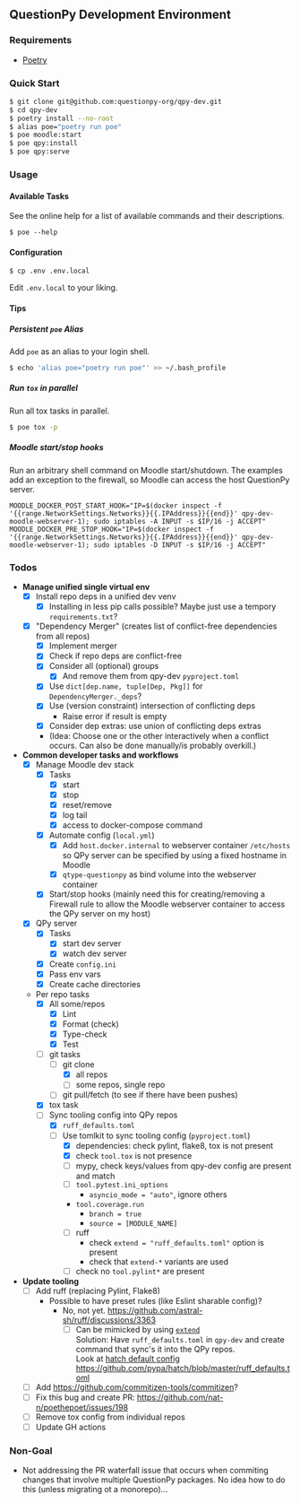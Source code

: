 ## QuestionPy Development Environment

### Requirements

- [Poetry](https://python-poetry.org/docs/#installation)

### Quick Start

```sh
$ git clone git@github.com:questionpy-org/qpy-dev.git
$ cd qpy-dev
$ poetry install --no-root
$ alias poe="poetry run poe"
$ poe moodle:start
$ poe qpy:install
$ poe qpy:serve
```

### Usage

#### Available Tasks

See the online help for a list of available commands and their descriptions.

```
$ poe --help
```

#### Configuration

```
$ cp .env .env.local
```

Edit `.env.local` to your liking.

#### Tips

##### Persistent `poe` Alias

Add `poe` as an alias to your login shell.

```sh
$ echo 'alias poe="poetry run poe"' >> ~/.bash_profile
```

##### Run `tox` in parallel

Run all tox tasks in parallel.

```sh
$ poe tox -p
```

##### Moodle start/stop hooks

Run an arbitrary shell command on Moodle start/shutdown. The examples add an
exception to the firewall, so Moodle can access the host QuestionPy server.

```
MOODLE_DOCKER_POST_START_HOOK="IP=$(docker inspect -f '{{range.NetworkSettings.Networks}}{{.IPAddress}}{{end}}' qpy-dev-moodle-webserver-1); sudo iptables -A INPUT -s $IP/16 -j ACCEPT"
MOODLE_DOCKER_PRE_STOP_HOOK="IP=$(docker inspect -f '{{range.NetworkSettings.Networks}}{{.IPAddress}}{{end}}' qpy-dev-moodle-webserver-1); sudo iptables -D INPUT -s $IP/16 -j ACCEPT"
```

### Todos

- **Manage unified single virtual env**
  - [x] Install repo deps in a unified dev venv
    - [x] Installing in less pip calls possible? Maybe just use a tempory `requirements.txt`?
  - [x] "Dependency Merger" (creates list of conflict-free dependencies from all repos)
      - [x] Implement merger
      - [x] Check if repo deps are conflict-free
      - [x] Consider all (optional) groups
        - [x] And remove them from qpy-dev `pyproject.toml`
      - [x] Use `dict[dep.name, tuple[Dep, Pkg]]` for `DependencyMerger._deps`?
      - [x] Use (version constraint) intersection of conflicting deps
        - Raise error if result is empty
      - [x] Consider dep extras: use union of conflicting deps extras
      - (Idea: Choose one or the other interactively when a conflict occurs. Can also be done manually/is probably overkill.)
- **Common developer tasks and workflows**
  - [x] Manage Moodle dev stack
    - [x] Tasks
      - [x] start
      - [x] stop
      - [x] reset/remove
      - [x] log tail
      - [x] access to docker-compose command
    - [x] Automate config (`local.yml`)
      - [x] Add `host.docker.internal` to webserver container `/etc/hosts` so QPy server can be specified by using a fixed hostname in Moodle
      - [x] `qtype-questionpy` as bind volume into the webserver container
    - [x] Start/stop hooks (mainly need this for creating/removing a Firewall rule to allow the Moodle webserver container to access the QPy server on my host)
  - [x] QPy server
    - [x] Tasks
      - [x] start dev server
      - [x] watch dev server
    - [x] Create `config.ini`
    - [x] Pass env vars
    - [x] Create cache directories
  - Per repo tasks
    - [x] All some/repos
      - [x] Lint
      - [x] Format (check)
      - [x] Type-check
      - [x] Test
    - [ ] git tasks
      - [ ] git clone
        - [x] all repos
        - [ ] some repos, single repo
      - [ ] git pull/fetch (to see if there have been pushes)
    - [x] tox task
    - [ ] Sync tooling config into QPy repos
      - [x] `ruff_defaults.toml`
      - [ ] Use tomlkit to sync tooling config (`pyproject.toml`)
        - [x] dependencies: check pylint, flake8, tox is not present
        - [x] check `tool.tox` is not presence
        - [ ] mypy, check keys/values from qpy-dev config are present and match
        - [ ] `tool.pytest.ini_options`
          - `asyncio_mode = "auto"`, ignore others
        - `tool.coverage.run`
          - `branch = true`
          - `source = [MODULE_NAME]`
        - [ ] ruff
          - check `extend = "ruff_defaults.toml"` option is present
          - check that `extend-*` variants are used
        - [ ] check no `tool.pylint*` are present
- **Update tooling**
  - [ ] Add ruff (replacing Pylint, Flake8)
    - Possible to have preset rules (like Eslint sharable config)?  
      - No, not yet. https://github.com/astral-sh/ruff/discussions/3363
        - [ ] Can be mimicked by using [`extend`](https://docs.astral.sh/ruff/settings/#extend)  
          Solution: Have `ruff_defaults.toml` in `qpy-dev` and create command that sync's it into the QPy repos.  
          Look at [hatch default config](https://hatch.pypa.io/latest/config/static-analysis/#default-settings)  
          https://github.com/pypa/hatch/blob/master/ruff_defaults.toml
  - [ ] Add https://github.com/commitizen-tools/commitizen?
  - [ ] Fix this bug and create PR: https://github.com/nat-n/poethepoet/issues/198
  - [ ] Remove tox config from individual repos
  - [ ] Update GH actions

### Non-Goal

- Not addressing the PR waterfall issue that occurs when commiting changes that
  involve multiple QuestionPy packages. No idea how to do this (unless
  migrating ot a monorepo)...
